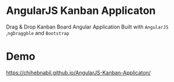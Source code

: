 AngularJS Kanban Applicaton
==
Drag & Drop Kanban Board Angular Application Built with `AngularJS` ,`ngDraggble` and `Bootstrap`

Demo
====
https://chihebnabil.github.io/AngularJS-Kanban-Applicaton/